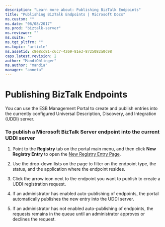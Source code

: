 ```yaml
---
description: "Learn more about: Publishing BizTalk Endpoints"
title: "Publishing BizTalk Endpoints | Microsoft Docs"
ms.custom: ""
ms.date: "06/08/2017"
ms.prod: "biztalk-server"
ms.reviewer: ""
ms.suite: ""
ms.tgt_pltfrm: ""
ms.topic: "article"
ms.assetid: c8e8cc81-c6c7-4269-81e3-8725082a0c98
caps.latest.revision: 2
author: "MandiOhlinger"
ms.author: "mandia"
manager: "anneta"
---
```

# Publishing BizTalk Endpoints
You can use the ESB Management Portal to create and publish entries into the currently configured Universal Description, Discovery, and Integration (UDDI) server.  
  
### To publish a Microsoft BizTalk Server endpoint into the current UDDI server  
  
1.  Point to the **Registry** tab on the portal main menu, and then click **New Registry Entry** to open the [New Registry Entry Page](../esb-toolkit/new-registry-entry-page.md).  
  
2.  Use the drop-down lists on the page to filter on the endpoint type, the status, and the application where the endpoint resides.  
  
3.  Click the arrow icon next to the endpoint you want to publish to create a UDDI registration request.  
  
4.  If an administrator has enabled auto-publishing of endpoints, the portal automatically publishes the new entry into the UDDI server.  
  
5.  If an administrator has not enabled auto-publishing of endpoints, the requests remains in the queue until an administrator approves or declines the request.
